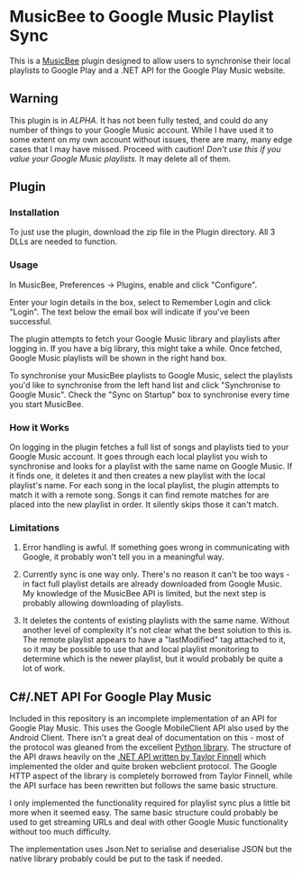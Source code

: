 MusicBee to Google Music Playlist Sync
======================================

This is a [MusicBee](http://getmusicbee.com) plugin  designed to allow users to synchronise their local playlists to Google Play and a .NET API for the Google Play Music website.

Warning
-------

This plugin is in *ALPHA*. It has not been fully tested, and could do any number of things to your Google Music account. While I have used it to some extent on my own account without issues, there are many, many edge cases that I may have missed. Proceed with caution! *Don't use this if you value your Google Music playlists.* It may delete all of them.

Plugin
------

### Installation

To just use the plugin, download the zip file in the Plugin directory. All 3 DLLs are needed to function.

### Usage

In MusicBee, Preferences -> Plugins, enable and click "Configure". 

Enter your login details in the box, select to Remember Login and click "Login". The text below the email box will indicate if you've been successful.

The plugin attempts to fetch your Google Music library and playlists after logging in. If you have a big library, this might take a while. Once fetched, Google Music playlists will be shown in the right hand box.

To synchronise your MusicBee playlists to Google Music, select the playlists you'd like to synchronise from the left hand list and click "Synchronise to Google Music". Check the "Sync on Startup" box to synchronise every time you start MusicBee.

### How it Works

On logging in the plugin fetches a full list of songs and playlists tied to your Google Music account. It goes through each local playlist you wish to synchronise and looks for a playlist with the same name on Google Music. If it finds one, it deletes it and then creates a new playlist with the local playlist's name. For each song in the local playlist, the plugin attempts to match it with a remote song. Songs it can find remote matches for are placed into the new playlist in order. It silently skips those it can't match.

### Limitations

1. Error handling is awful. If something goes wrong in communicating with Google, it probably won't tell you in a meaningful way.

2. Currently sync is one way only. There's no reason it can't be too ways - in fact full playlist details are already downloaded from Google Music. My knowledge of the MusicBee API is limited, but the next step is probably allowing downloading of playlists.

3. It deletes the contents of existing playlists with the same name. Without another level of complexity it's not clear what the best solution to this is. The remote playlist appears to have a "lastModified" tag attached to it, so it may be possible to use that and local playlist monitoring to determine which is the newer playlist, but it would probably be quite a lot of work.

C#/.NET API For Google Play Music
----------------------------------

Included in this repository is an incomplete implementation of an API for Google Play Music. This uses the Google MobileClient API also used by the Android Client. There isn't a great deal of documentation on this - most of the protocol was gleaned from the excellent [Python library][1]. The structure of the API draws heavily on the [.NET API written by Taylor Finnell][2] which implemented the older and quite broken webclient protocol. The Google HTTP aspect of the library is completely borrowed from Taylor Finnell, while the API surface has been rewritten but follows the same basic structure.

[1]: https://github.com/simon-weber/Unofficial-Google-Music-API
[2]: https://github.com/taylorfinnell/GoogleMusicAPI.NET

I only implemented the functionality required for playlist sync plus a little bit more when it seemed easy. The same basic structure could probably be used to get streaming URLs and deal with other Google Music functionality without too much difficulty.

The implementation uses Json.Net to serialise and deserialise JSON but the native library probably could be put to the task if needed.